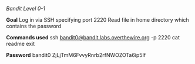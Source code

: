 *Bandit Level 0-1* 

**Goal**
Log in via SSH specifying port 2220
Read file in home directory which contains the password

**Commands used**
ssh bandit0@bandit.labs.overthewire.org -p 2220 
cat readme
exit

**Password**
bandit0
ZjLjTmM6FvvyRnrb2rfNWOZOTa6ip5If
